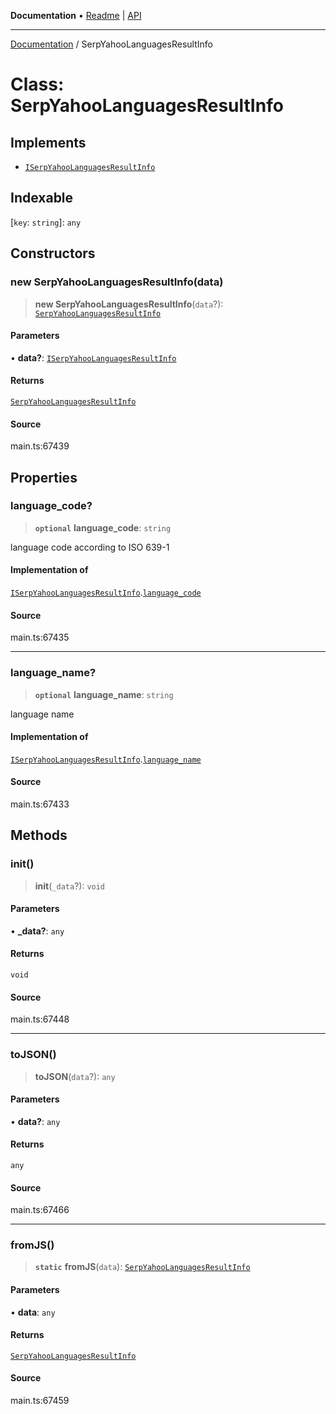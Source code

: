 **Documentation** • [Readme](../README.md) \| [API](../globals.md)

***

[Documentation](../README.md) / SerpYahooLanguagesResultInfo

# Class: SerpYahooLanguagesResultInfo

## Implements

- [`ISerpYahooLanguagesResultInfo`](../interfaces/ISerpYahooLanguagesResultInfo.md)

## Indexable

 \[`key`: `string`\]: `any`

## Constructors

### new SerpYahooLanguagesResultInfo(data)

> **new SerpYahooLanguagesResultInfo**(`data`?): [`SerpYahooLanguagesResultInfo`](SerpYahooLanguagesResultInfo.md)

#### Parameters

• **data?**: [`ISerpYahooLanguagesResultInfo`](../interfaces/ISerpYahooLanguagesResultInfo.md)

#### Returns

[`SerpYahooLanguagesResultInfo`](SerpYahooLanguagesResultInfo.md)

#### Source

main.ts:67439

## Properties

### language\_code?

> **`optional`** **language\_code**: `string`

language code according to ISO 639-1

#### Implementation of

[`ISerpYahooLanguagesResultInfo`](../interfaces/ISerpYahooLanguagesResultInfo.md).[`language_code`](../interfaces/ISerpYahooLanguagesResultInfo.md#language_code)

#### Source

main.ts:67435

***

### language\_name?

> **`optional`** **language\_name**: `string`

language name

#### Implementation of

[`ISerpYahooLanguagesResultInfo`](../interfaces/ISerpYahooLanguagesResultInfo.md).[`language_name`](../interfaces/ISerpYahooLanguagesResultInfo.md#language_name)

#### Source

main.ts:67433

## Methods

### init()

> **init**(`_data`?): `void`

#### Parameters

• **\_data?**: `any`

#### Returns

`void`

#### Source

main.ts:67448

***

### toJSON()

> **toJSON**(`data`?): `any`

#### Parameters

• **data?**: `any`

#### Returns

`any`

#### Source

main.ts:67466

***

### fromJS()

> **`static`** **fromJS**(`data`): [`SerpYahooLanguagesResultInfo`](SerpYahooLanguagesResultInfo.md)

#### Parameters

• **data**: `any`

#### Returns

[`SerpYahooLanguagesResultInfo`](SerpYahooLanguagesResultInfo.md)

#### Source

main.ts:67459
